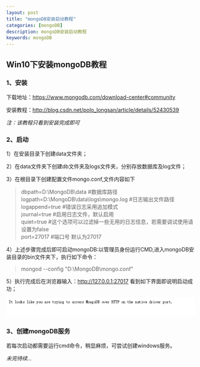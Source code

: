 ```yaml
---
layout: post
title: "mongoDB安装启动教程"
categories: [mongoDB]
description: mongoDB安装启动教程
keywords: mongoDB
---
```


## Win10下安装mongoDB教程

### 1、安装

下载地址：<https://www.mongodb.com/download-center#community>

安装教程：<http://blog.csdn.net/polo_longsan/article/details/52430539>

_注：该教程只看到安装完成即可_

### 2、启动

1）在安装目录下创建data文件夹；

2）在data文件夹下创建db文件夹及logs文件夹，分别存放数据库及log文件；

3）在根目录下创建配置文件mongo.conf,文件内容如下

>dbpath=D:\MongoDB\data #数据库路径  
logpath=D:\MongoDB\data\logs\mongo.log #日志输出文件路径  
logappend=true #错误日志采用追加模式  
journal=true #启用日志文件，默认启用  
quiet=true #这个选项可以过滤掉一些无用的日志信息，若需要调试使用请设置为false  
port=27017 #端口号 默认为27017  

4）上述步骤完成后即可启动mongoDB:以管理员身份运行CMD,进入mongoDB安装目录的bin文件夹下，执行如下命令：

>mongod --config "D:\MongoDB\mongo.conf"  

5）执行完成后在浏览器输入：<http://127.0.0.1:27017> 看到如下界面即说明启动成功；

![](https://github.com/xiaohe9569/xiaohe9569.github.io/blob/master/images/20170622112927.png)

### 3、创建mongoDB服务

若每次启动都需要运行cmd命令，稍显麻烦，可尝试创建windows服务。

_未完待续..._
